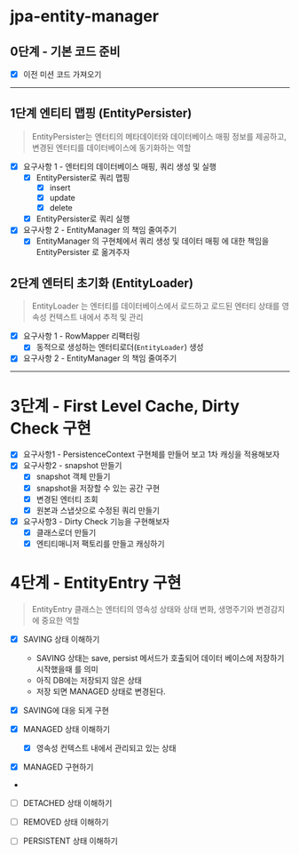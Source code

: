 # jpa-entity-manager


## 0단계 - 기본 코드 준비

- [X] 이전 미션 코드 가져오기

--- 
## 1단계 엔티티 맵핑 (EntityPersister)
> EntityPersister는 엔터티의 메타데이터와 데이터베이스 매핑 정보를 제공하고, 변경된 엔터티를 데이터베이스에 동기화하는 역할

- [X] 요구사항 1 - 엔터티의 데이터베이스 매핑, 쿼리 생성 및 실행
  - [X] EntityPersister로 쿼리 맵핑 
    - [X] insert
    - [X] update
    - [X] delete
  - [X] EntityPersister로 쿼리 실행
- [X] 요구사항 2 - EntityManager 의 책임 줄여주기
  - [X] EntityManager 의 구현체에서 쿼리 생성 및 데이터 매핑 에 대한 책임을 EntityPersister 로 옮겨주자

## 2단계 엔터티 초기화 (EntityLoader)
> EntityLoader 는 엔터티를 데이터베이스에서 로드하고 로드된 엔터티 상태를 영속성 컨텍스트 내에서 추적 및 관리

- [X] 요구사항 1 - RowMapper 리팩터링
  -  [X] 동적으로 생성하는 엔터티로더(`EntityLoader`) 생성
- [X] 요구사항 2 - EntityManager 의 책임 줄여주기

---
# 3단계 - First Level Cache, Dirty Check 구현 
 - [X] 요구사항1 - PersistenceContext 구현체를 만들어 보고 1차 캐싱을 적용해보자
 - [X] 요구사항2 - snapshot 만들기
   - [X] snapshot 객체 만들기 
   - [X] snapshot을 저장할 수 있는 공간 구현 
   - [X] 변경된 엔터티 조회
   - [X] 원본과 스냅샷으로 수정된 쿼리 만들기 
 - [X] 요구사항3 - Dirty Check 기능을 구현해보자
   - [X] 클래스로더 만들기 
   - [X] 엔티티매니저 팩토리를 만들고 캐싱하기

# 4단계 - EntityEntry 구현
> EntityEntry 클래스는 엔터티의 영속성 상태와 상태 변화, 생명주기와 변경감지에 중요한 역할

- [X] SAVING 상태 이해하기
  - SAVING 상태는 save, persist 메서드가 호출되어 데이터 베이스에 저장하기 시작했을때 를 의미
  - 아직 DB에는 저장되지 않은 상태 
  - 저장 되면 MANAGED 상태로 변경된다.
- [X] SAVING에 대응 되게 구현  


- [X] MANAGED 상태 이해하기
    - [X] 영속성 컨텍스트 내에서 관리되고 있는 상태
- [X] MANAGED 구현하기
- 
- [ ] DETACHED 상태 이해하기
- [ ] REMOVED 상태 이해하기
- [ ] PERSISTENT 상태 이해하기
 





